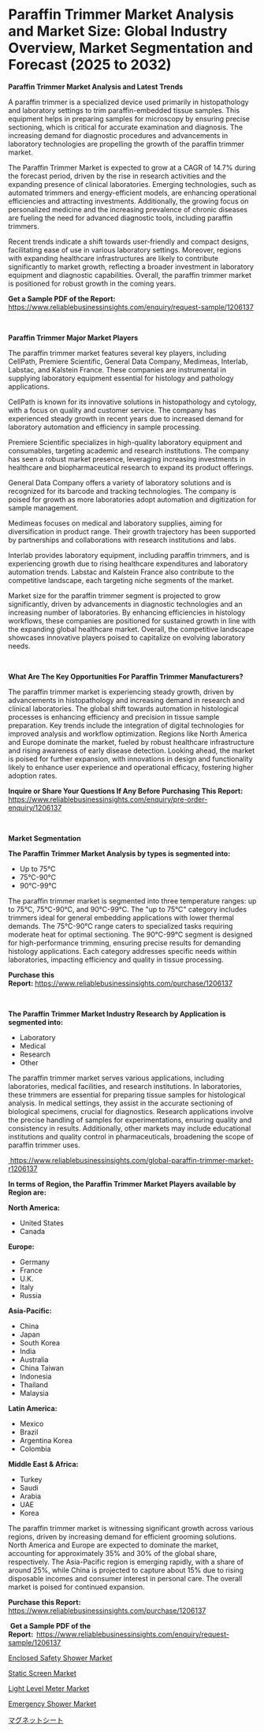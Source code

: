 <p><h1>Paraffin Trimmer Market Analysis and Market Size: Global Industry Overview, Market Segmentation and Forecast (2025 to 2032)</h1></p><p><strong>Paraffin Trimmer Market Analysis and Latest Trends</strong></p>
<p><p>A paraffin trimmer is a specialized device used primarily in histopathology and laboratory settings to trim paraffin-embedded tissue samples. This equipment helps in preparing samples for microscopy by ensuring precise sectioning, which is critical for accurate examination and diagnosis. The increasing demand for diagnostic procedures and advancements in laboratory technologies are propelling the growth of the paraffin trimmer market.</p><p>The Paraffin Trimmer Market is expected to grow at a CAGR of 14.7% during the forecast period, driven by the rise in research activities and the expanding presence of clinical laboratories. Emerging technologies, such as automated trimmers and energy-efficient models, are enhancing operational efficiencies and attracting investments. Additionally, the growing focus on personalized medicine and the increasing prevalence of chronic diseases are fueling the need for advanced diagnostic tools, including paraffin trimmers. </p><p>Recent trends indicate a shift towards user-friendly and compact designs, facilitating ease of use in various laboratory settings. Moreover, regions with expanding healthcare infrastructures are likely to contribute significantly to market growth, reflecting a broader investment in laboratory equipment and diagnostic capabilities. Overall, the paraffin trimmer market is positioned for robust growth in the coming years.</p></p>
<p><strong>Get a Sample PDF of the Report:&nbsp;</strong> <a href="https://www.reliablebusinessinsights.com/enquiry/request-sample/1206137?utm_campaign=101&utm_medium=2&utm_source=Github&utm_content=ia&utm_term=19022025&utm_id=paraffin-trimmer">https://www.reliablebusinessinsights.com/enquiry/request-sample/1206137</a></p>
<p>&nbsp;</p>
<p><strong>Paraffin Trimmer Major Market Players</strong></p>
<p><p>The paraffin trimmer market features several key players, including CellPath, Premiere Scientific, General Data Company, Medimeas, Interlab, Labstac, and Kalstein France. These companies are instrumental in supplying laboratory equipment essential for histology and pathology applications.</p><p>CellPath is known for its innovative solutions in histopathology and cytology, with a focus on quality and customer service. The company has experienced steady growth in recent years due to increased demand for laboratory automation and efficiency in sample processing.</p><p>Premiere Scientific specializes in high-quality laboratory equipment and consumables, targeting academic and research institutions. The company has seen a robust market presence, leveraging increasing investments in healthcare and biopharmaceutical research to expand its product offerings.</p><p>General Data Company offers a variety of laboratory solutions and is recognized for its barcode and tracking technologies. The company is poised for growth as more laboratories adopt automation and digitization for sample management.</p><p>Medimeas focuses on medical and laboratory supplies, aiming for diversification in product range. Their growth trajectory has been supported by partnerships and collaborations with research institutions and labs.</p><p>Interlab provides laboratory equipment, including paraffin trimmers, and is experiencing growth due to rising healthcare expenditures and laboratory automation trends. Labstac and Kalstein France also contribute to the competitive landscape, each targeting niche segments of the market.</p><p>Market size for the paraffin trimmer segment is projected to grow significantly, driven by advancements in diagnostic technologies and an increasing number of laboratories. By enhancing efficiencies in histology workflows, these companies are positioned for sustained growth in line with the expanding global healthcare market. Overall, the competitive landscape showcases innovative players poised to capitalize on evolving laboratory needs.</p></p>
<p>&nbsp;</p>
<p><strong>What Are The Key Opportunities For Paraffin Trimmer Manufacturers?</strong></p>
<p><p>The paraffin trimmer market is experiencing steady growth, driven by advancements in histopathology and increasing demand in research and clinical laboratories. The global shift towards automation in histological processes is enhancing efficiency and precision in tissue sample preparation. Key trends include the integration of digital technologies for improved analysis and workflow optimization. Regions like North America and Europe dominate the market, fueled by robust healthcare infrastructure and rising awareness of early disease detection. Looking ahead, the market is poised for further expansion, with innovations in design and functionality likely to enhance user experience and operational efficacy, fostering higher adoption rates.</p></p>
<p><strong>Inquire or Share Your Questions If Any Before Purchasing This Report:</strong> <a href="https://www.reliablebusinessinsights.com/enquiry/pre-order-enquiry/1206137?utm_campaign=101&utm_medium=2&utm_source=Github&utm_content=ia&utm_term=19022025&utm_id=paraffin-trimmer">https://www.reliablebusinessinsights.com/enquiry/pre-order-enquiry/1206137</a></p>
<p>&nbsp;</p>
<p><strong>Market Segmentation</strong></p>
<p><strong>The Paraffin Trimmer Market Analysis by types is segmented into:</strong></p>
<p><ul><li>Up to 75°C</li><li>75°C-90°C</li><li>90°C-99°C</li></ul></p>
<p><p>The paraffin trimmer market is segmented into three temperature ranges: up to 75°C, 75°C-90°C, and 90°C-99°C. The "up to 75°C" category includes trimmers ideal for general embedding applications with lower thermal demands. The 75°C-90°C range caters to specialized tasks requiring moderate heat for optimal sectioning. The 90°C-99°C segment is designed for high-performance trimming, ensuring precise results for demanding histology applications. Each category addresses specific needs within laboratories, impacting efficiency and quality in tissue processing.</p></p>
<p><strong>Purchase this Report:&nbsp;</strong><a href="https://www.reliablebusinessinsights.com/purchase/1206137?utm_campaign=101&utm_medium=2&utm_source=Github&utm_content=ia&utm_term=19022025&utm_id=paraffin-trimmer">https://www.reliablebusinessinsights.com/purchase/1206137</a></p>
<p>&nbsp;</p>
<p><strong>The Paraffin Trimmer Market Industry Research by Application is segmented into:</strong></p>
<p><ul><li>Laboratory</li><li>Medical</li><li>Research</li><li>Other</li></ul></p>
<p><p>The paraffin trimmer market serves various applications, including laboratories, medical facilities, and research institutions. In laboratories, these trimmers are essential for preparing tissue samples for histological analysis. In medical settings, they assist in the accurate sectioning of biological specimens, crucial for diagnostics. Research applications involve the precise handling of samples for experimentations, ensuring quality and consistency in results. Additionally, other markets may include educational institutions and quality control in pharmaceuticals, broadening the scope of paraffin trimmer uses.</p></p>
<p><a href="https://www.reliablebusinessinsights.com/global-paraffin-trimmer-market-r1206137?utm_campaign=101&utm_medium=2&utm_source=Github&utm_content=ia&utm_term=19022025&utm_id=paraffin-trimmer">&nbsp;https://www.reliablebusinessinsights.com/global-paraffin-trimmer-market-r1206137</a></p>
<p><strong>In terms of Region, the Paraffin Trimmer Market Players available by Region are:</strong></p>
<p>
    <p> <strong> North America: </strong>
        <ul>
            <li>United States</li>
            <li>Canada</li>
        </ul>
        </p> 
    <p> <strong> Europe: </strong>
        <ul>
            <li>Germany</li>
            <li>France</li>
            <li>U.K.</li>
            <li>Italy</li>
            <li>Russia</li>
        </ul>
        </p> 
    <p> <strong> Asia-Pacific: </strong>
        <ul>
            <li>China</li>
            <li>Japan</li>
            <li>South Korea</li>
            <li>India</li>
            <li>Australia</li>
            <li>China Taiwan</li>
            <li>Indonesia</li>
            <li>Thailand</li>
            <li>Malaysia</li>
        </ul>
        </p> 
    <p> <strong> Latin America: </strong>
        <ul>
            <li>Mexico</li>
            <li>Brazil</li>
            <li>Argentina Korea</li>
            <li>Colombia</li>
        </ul>
        </p> 
    <p> <strong> Middle East & Africa: </strong>
        <ul>
            <li>Turkey</li>
            <li>Saudi</li>
            <li>Arabia</li>
            <li>UAE</li>
            <li>Korea</li>
        </ul>
    </p>
    </p>
<p><p>The paraffin trimmer market is witnessing significant growth across various regions, driven by increasing demand for efficient grooming solutions. North America and Europe are expected to dominate the market, accounting for approximately 35% and 30% of the global share, respectively. The Asia-Pacific region is emerging rapidly, with a share of around 25%, while China is projected to capture about 15% due to rising disposable incomes and consumer interest in personal care. The overall market is poised for continued expansion.</p></p>
<p><strong>Purchase this Report: </strong><a href="https://www.reliablebusinessinsights.com/purchase/1206137?utm_campaign=101&utm_medium=2&utm_source=Github&utm_content=ia&utm_term=19022025&utm_id=paraffin-trimmer">https://www.reliablebusinessinsights.com/purchase/1206137</a></p>
<p>&nbsp;<strong>Get a Sample PDF of the Report:&nbsp;&nbsp;</strong><a href="https://www.reliablebusinessinsights.com/enquiry/request-sample/1206137?utm_campaign=101&utm_medium=2&utm_source=Github&utm_content=ia&utm_term=19022025&utm_id=paraffin-trimmer">https://www.reliablebusinessinsights.com/enquiry/request-sample/1206137</a></p>
<p><strong></strong></p>
<p><p><a href="https://github.com/haimamuirev8/Market-Research-Report-List-1/blob/main/enclosed-safety-shower-market.md?utm_campaign=101&utm_medium=2&utm_source=Github&utm_content=ia&utm_term=19022025&utm_id=paraffin-trimmer">Enclosed Safety Shower Market</a></p><p><a href="https://github.com/naulasulakr0/Market-Research-Report-List-1/blob/main/static-screen-market.md?utm_campaign=101&utm_medium=2&utm_source=Github&utm_content=ia&utm_term=19022025&utm_id=paraffin-trimmer">Static Screen Market</a></p><p><a href="https://github.com/poianaokkels/Market-Research-Report-List-1/blob/main/light-level-meter-market.md?utm_campaign=101&utm_medium=2&utm_source=Github&utm_content=ia&utm_term=19022025&utm_id=paraffin-trimmer">Light Level Meter Market</a></p><p><a href="https://github.com/iquiseeboli/Market-Research-Report-List-1/blob/main/emergency-shower-market.md?utm_campaign=101&utm_medium=2&utm_source=Github&utm_content=ia&utm_term=19022025&utm_id=paraffin-trimmer">Emergency Shower Market</a></p><p><a href="https://github.com/lababdou/Market-Research-Report-List-6/blob/main/199496438233.md?utm_campaign=101&utm_medium=2&utm_source=Github&utm_content=ia&utm_term=19022025&utm_id=paraffin-trimmer">マグネットシート</a></p></p>